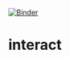 [![Binder](https://mybinder.org/badge_logo.svg)](https://mybinder.org/v2/gh/roiweinreb/interact.git/master)

# interact
